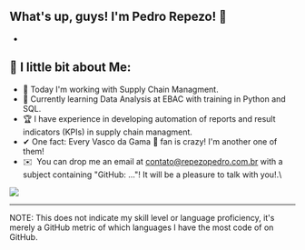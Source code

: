 ## What's up, guys! I'm Pedro Repezo!  👋

-



## 💬 I little bit about Me:
- 🛒 Today I'm working with Supply Chain Managment. 
- 🧩 Currently learning Data Analysis at EBAC with training in Python and SQL.
- 🏆 I have experience in developing automation of reports and result indicators (KPIs) in supply chain managment.
- ✔ One fact: Every Vasco da Gama 💢 fan is crazy! I'm another one of them!
- ✉️ &nbsp;You can drop me an email at contato@repezopedro.com.br with a subject containing "GitHub: ..."! It will be a pleasure to talk with you!.\

<div>
 <a href="https://www.linkedin.com/in/pedro-repezo/" target="_blank"><img loading="lazy" src="https://img.shields.io/badge/-LinkedIn-%230077B5?style=for-the-badge&logo=linkedin&logoColor=white" target="_blank"></a>
</div>     

---

NOTE: This does not indicate my skill level or language proficiency, it's merely a GitHub metric of which languages I have the most code of on GitHub.
